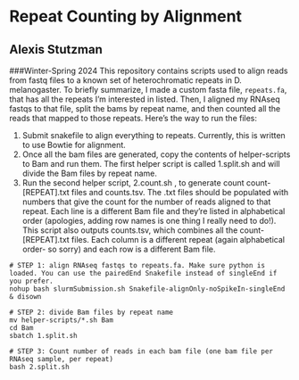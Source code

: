 # Repeat Counting by Alignment
## Alexis Stutzman
###Winter-Spring 2024
This repository contains scripts used to align reads from fastq files to a known set of heterochromatic repeats in D. melanogaster. To briefly summarize, I made a custom fasta file, `repeats.fa`, that has all the repeats I’m interested in listed. Then, I aligned my RNAseq fastqs to that file, split the bams by repeat name, and then counted all the reads that mapped to those repeats. Here’s the way to run the files:
1. Submit snakefile to align everything to repeats. Currently, this is written to use Bowtie for alignment.
2. Once all the bam files are generated, copy the contents of helper-scripts to Bam and run them. The first helper script is called 1.split.sh and will divide the Bam files by repeat name.
3. Run the second helper script, 2.count.sh , to generate count count-[REPEAT].txt files and counts.tsv. The .txt files should be populated with numbers that give the count for the number of reads aligned to that repeat. Each line is a different Bam file and they’re listed in alphabetical order (apologies, adding row names is one thing I really need to do!). This script also outputs counts.tsv, which combines all the count-[REPEAT].txt files. Each column is a different repeat (again alphabetical order- so sorry) and each row is a different Bam file.


```
# STEP 1: align RNAseq fastqs to repeats.fa. Make sure python is loaded. You can use the pairedEnd Snakefile instead of singleEnd if you prefer.
nohup bash slurmSubmission.sh Snakefile-alignOnly-noSpikeIn-singleEnd & disown

# STEP 2: divide Bam files by repeat name
mv helper-scripts/*.sh Bam
cd Bam
sbatch 1.split.sh

# STEP 3: Count number of reads in each bam file (one bam file per RNAseq sample, per repeat)
bash 2.split.sh
```
